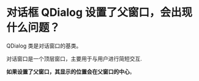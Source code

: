 # 对话框 QDialog 设置了父窗口，会出现什么问题？

QDialog 类是对话窗口的基类。

对话窗口是一个顶层窗口，主要用于与用户进行简短交互.

**如果设置了父窗口，其显示的位置会在父窗口的中心**。
